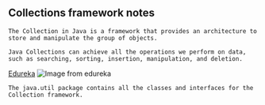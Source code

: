 ## Collections framework notes

`The Collection in Java is a framework that provides an architecture to store and manipulate the group of objects.`

`Java Collections can achieve all the operations we perform on data, such as searching, sorting, insertion, manipulation, and deletion.`

[Edureka]('https://.edureka.co')
<img alt="Image from edureka" src="https://miro.medium.com/v2/resize:fit:1400/format:webp/0*FL6p66XAR2WZqjGP.png" />

`The java.util package contains all the classes and interfaces for the Collection framework.`

